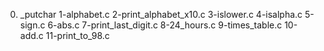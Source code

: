 0. _putchar 
1-alphabet.c
2-print_alphabet_x10.c
3-islower.c
4-isalpha.c
5-sign.c
6-abs.c
7-print_last_digit.c
8-24_hours.c
9-times_table.c
10-add.c
11-print_to_98.c
